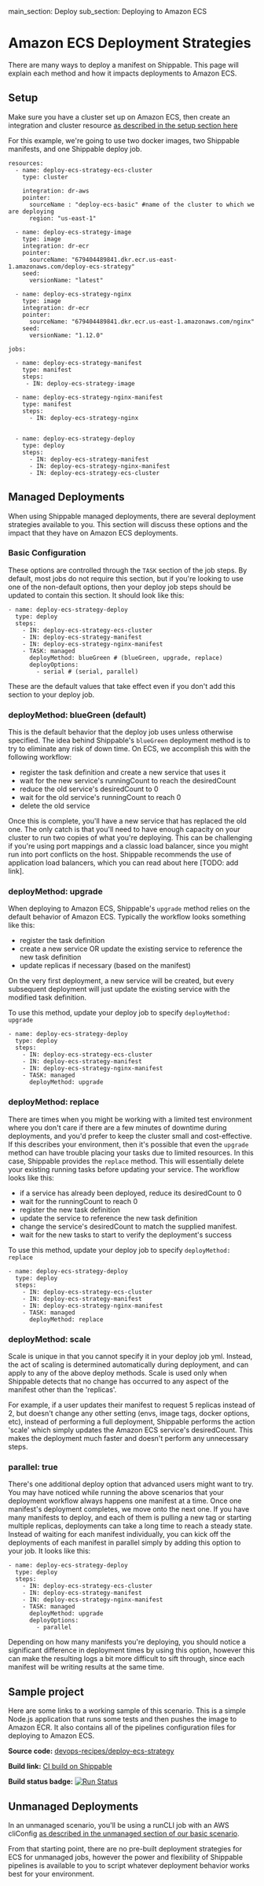 main_section: Deploy
sub_section: Deploying to Amazon ECS

# Amazon ECS Deployment Strategies
There are many ways to deploy a manifest on Shippable. This page will explain each method and how it impacts deployments to Amazon ECS.

## Setup
Make sure you have a cluster set up on Amazon ECS, then create an integration and cluster resource [as described in the setup section here](./amazon-ecs)

For this example, we're going to use two docker images, two Shippable manifests, and one Shippable deploy job.

```
resources:
  - name: deploy-ecs-strategy-ecs-cluster
    type: cluster

    integration: dr-aws
    pointer:
      sourceName : "deploy-ecs-basic" #name of the cluster to which we are deploying
      region: "us-east-1"

  - name: deploy-ecs-strategy-image
    type: image
    integration: dr-ecr
    pointer:
      sourceName: "679404489841.dkr.ecr.us-east-1.amazonaws.com/deploy-ecs-strategy"
    seed:
      versionName: "latest"

  - name: deploy-ecs-strategy-nginx
    type: image
    integration: dr-ecr
    pointer:
      sourceName: "679404489841.dkr.ecr.us-east-1.amazonaws.com/nginx"
    seed:
      versionName: "1.12.0"

```

```
jobs:

  - name: deploy-ecs-strategy-manifest
    type: manifest
    steps:
     - IN: deploy-ecs-strategy-image

  - name: deploy-ecs-strategy-nginx-manifest
    type: manifest
    steps:
      - IN: deploy-ecs-strategy-nginx


  - name: deploy-ecs-strategy-deploy
    type: deploy
    steps:
      - IN: deploy-ecs-strategy-manifest
      - IN: deploy-ecs-strategy-nginx-manifest
      - IN: deploy-ecs-strategy-ecs-cluster

```

## Managed Deployments
When using Shippable managed deployments, there are several deployment strategies available to you. This section will discuss these options and the impact that they have on Amazon ECS deployments.

### Basic Configuration
These options are controlled through the `TASK` section of the job steps.  By default, most jobs do not require this section, but if you're looking to use one of the non-default options, then your deploy job steps should be updated to contain this section.  It should look like this:

```
- name: deploy-ecs-strategy-deploy
  type: deploy
  steps:
    - IN: deploy-ecs-strategy-ecs-cluster
    - IN: deploy-ecs-strategy-manifest
    - IN: deploy-ecs-strategy-nginx-manifest
    - TASK: managed
      deployMethod: blueGreen # (blueGreen, upgrade, replace)
      deployOptions:
        - serial # (serial, parallel)
```
These are the default values that take effect even if you don't add this section to your deploy job.

### deployMethod: blueGreen (default)
This is the default behavior that the deploy job uses unless otherwise specified.  The idea behind Shippable's `blueGreen` deployment method is to try to eliminate any risk of down time.  On ECS, we accomplish this with the following workflow:

- register the task definition and create a new service that uses it
- wait for the new service's runningCount to reach the desiredCount
- reduce the old service's desiredCount to 0
- wait for the old service's runningCount to reach 0
- delete the old service

Once this is complete, you'll have a new service that has replaced the old one.  The only catch is that you'll need to have enough capacity on your cluster to run two copies of what you're deploying.  This can be challenging if you're using port mappings and a classic load balancer, since you might run into port conflicts on the host.  Shippable recommends the use of application load balancers, which you can read about here [TODO: add link].

### deployMethod: upgrade
When deploying to Amazon ECS, Shippable's `upgrade` method relies on the default behavior of Amazon ECS.  Typically the workflow looks something like this:

- register the task definition
- create a new service OR update the existing service to reference the new task definition
- update replicas if necessary (based on the manifest)

On the very first deployment, a new service will be created, but every subsequent deployment will just update the existing service with the modified task definition.

To use this method, update your deploy job to specify `deployMethod: upgrade`

```
- name: deploy-ecs-strategy-deploy
  type: deploy
  steps:
    - IN: deploy-ecs-strategy-ecs-cluster
    - IN: deploy-ecs-strategy-manifest
    - IN: deploy-ecs-strategy-nginx-manifest
    - TASK: managed
      deployMethod: upgrade
```

### deployMethod: replace
There are times when you might be working with a limited test environment where you don't care if there are a few minutes of downtime during deployments, and you'd prefer to keep the cluster small and cost-effective.  If this describes your environment, then it's possible that even the `upgrade` method can have trouble placing your tasks due to limited resources.  In this case, Shippable provides the `replace` method.  This will essentially delete your existing running tasks before updating your service.  The workflow looks like this:

- if a service has already been deployed, reduce its desiredCount to 0
- wait for the runningCount to reach 0
- register the new task definition
- update the service to reference the new task definition
- change the service's desiredCount to match the supplied manifest.
- wait for the new tasks to start to verify the deployment's success


To use this method, update your deploy job to specify `deployMethod: replace`

```
- name: deploy-ecs-strategy-deploy
  type: deploy
  steps:
    - IN: deploy-ecs-strategy-ecs-cluster
    - IN: deploy-ecs-strategy-manifest
    - IN: deploy-ecs-strategy-nginx-manifest
    - TASK: managed
      deployMethod: replace
```

### deployMethod: scale
Scale is unique in that you cannot specify it in your deploy job yml.  Instead, the act of scaling is determined automatically during deployment, and can apply to any of the above deploy methods.  Scale is used only when Shippable detects that no change has occurred to any aspect of the manifest other than the 'replicas'.  

For example, if a user updates their manifest to request 5 replicas instead of 2, but doesn't change any other setting (envs, image tags, docker options, etc), instead of performing a full deployment, Shippable performs the action 'scale' which simply updates the Amazon ECS service's desiredCount.  This makes the deployment much faster and doesn't perform any unnecessary steps.

### parallel: true
There's one additional deploy option that advanced users might want to try.  You may have noticed while running the above scenarios that your deployment workflow always happens one manifest at a time.  Once one manifest's deployment completes, we move onto the next one.  If you have many manifests to deploy, and each of them is pulling a new tag or starting multiple replicas, deployments can take a long time to reach a steady state.  Instead of waiting for each manifest individually, you can kick off the deployments of each manifest in parallel simply by adding this option to your job.  It looks like this:

```
- name: deploy-ecs-strategy-deploy
  type: deploy
  steps:
    - IN: deploy-ecs-strategy-ecs-cluster
    - IN: deploy-ecs-strategy-manifest
    - IN: deploy-ecs-strategy-nginx-manifest
    - TASK: managed
      deployMethod: upgrade
      deployOptions:
        - parallel

```

Depending on how many manifests you're deploying, you should notice a significant difference in deployment times by using this option, however this can make the resulting logs a bit more difficult to sift through, since each manifest will be writing results at the same time.

## Sample project

Here are some links to a working sample of this scenario. This is a simple Node.js application that runs some tests and then pushes
the image to Amazon ECR. It also contains all of the pipelines configuration files for deploying to Amazon ECS.

**Source code:**  [devops-recipes/deploy-ecs-strategy](https://github.com/devops-recipes/deploy-ecs-strategy)

**Build link:** [CI build on Shippable](https://app.shippable.com/github/devops-recipes/deploy-ecs-strategy/runs/2/1/console)

**Build status badge:** [![Run Status](https://api.shippable.com/projects/58f94cc57e84cc070041e5a0/badge?branch=master)](https://app.shippable.com/github/devops-recipes/deploy-ecs-strategy)

## Unmanaged Deployments

In an unmanaged scenario, you'll be using a runCLI job with an AWS cliConfig [as described in the unmanaged section of our basic scenario](./amazon-ecs).

From that starting point, there are no pre-built deployment strategies for ECS for unmanaged jobs, however the power and flexibility of Shippable pipelines is available to you to script whatever deployment behavior works best for your environment.
